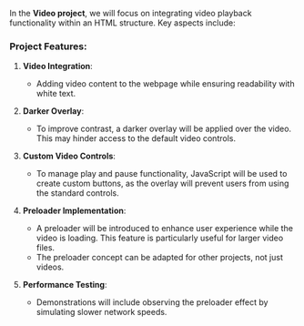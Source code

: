 In the **Video project**, we will focus on integrating video playback functionality within an HTML structure. Key aspects include:

### Project Features:
1. **Video Integration**:
   - Adding video content to the webpage while ensuring readability with white text.

2. **Darker Overlay**:
   - To improve contrast, a darker overlay will be applied over the video. This may hinder access to the default video controls.

3. **Custom Video Controls**:
   - To manage play and pause functionality, JavaScript will be used to create custom buttons, as the overlay will prevent users from using the standard controls.

4. **Preloader Implementation**:
   - A preloader will be introduced to enhance user experience while the video is loading. This feature is particularly useful for larger video files.
   - The preloader concept can be adapted for other projects, not just videos.

5. **Performance Testing**:
   - Demonstrations will include observing the preloader effect by simulating slower network speeds.
